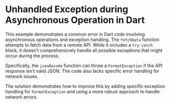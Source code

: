 # Unhandled Exception during Asynchronous Operation in Dart

This example demonstrates a common error in Dart code involving asynchronous operations and exception handling. The `fetchData` function attempts to fetch data from a remote API. While it includes a `try-catch` block, it doesn't comprehensively handle all possible exceptions that might occur during the process.

Specifically, the `jsonDecode` function can throw a `FormatException` if the API response isn't valid JSON. The code also lacks specific error handling for network issues. 

The solution demonstrates how to improve this by adding specific exception handling for `FormatException` and using a more robust approach to handle network errors.